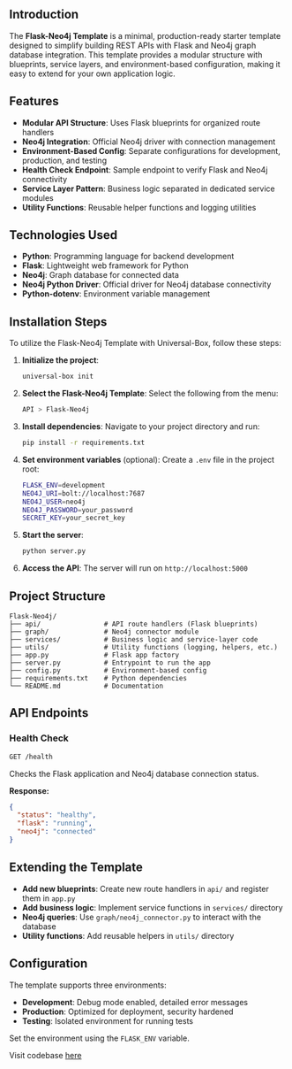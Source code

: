 ## Introduction
The **Flask-Neo4j Template** is a minimal, production-ready starter template designed to simplify building REST APIs with Flask and Neo4j graph database integration. This template provides a modular structure with blueprints, service layers, and environment-based configuration, making it easy to extend for your own application logic.

## Features
- **Modular API Structure**: Uses Flask blueprints for organized route handlers
- **Neo4j Integration**: Official Neo4j driver with connection management
- **Environment-Based Config**: Separate configurations for development, production, and testing
- **Health Check Endpoint**: Sample endpoint to verify Flask and Neo4j connectivity
- **Service Layer Pattern**: Business logic separated in dedicated service modules
- **Utility Functions**: Reusable helper functions and logging utilities

## Technologies Used
- **Python**: Programming language for backend development
- **Flask**: Lightweight web framework for Python
- **Neo4j**: Graph database for connected data
- **Neo4j Python Driver**: Official driver for Neo4j database connectivity
- **Python-dotenv**: Environment variable management

## Installation Steps
To utilize the Flask-Neo4j Template with Universal-Box, follow these steps:

1. **Initialize the project**:
   ```bash
   universal-box init
   ```
2. **Select the Flask-Neo4j Template**:
   Select the following from the menu:
   ```bash
   API > Flask-Neo4j
   ```
3. **Install dependencies**:
   Navigate to your project directory and run:
   ```bash
   pip install -r requirements.txt
   ```
4. **Set environment variables** (optional):
   Create a `.env` file in the project root:
   ```bash
   FLASK_ENV=development
   NEO4J_URI=bolt://localhost:7687
   NEO4J_USER=neo4j
   NEO4J_PASSWORD=your_password
   SECRET_KEY=your_secret_key
   ```
5. **Start the server**:
   ```bash
   python server.py
   ```
6. **Access the API**: The server will run on `http://localhost:5000`

## Project Structure
```
Flask-Neo4j/
├── api/                # API route handlers (Flask blueprints)
├── graph/              # Neo4j connector module
├── services/           # Business logic and service-layer code
├── utils/              # Utility functions (logging, helpers, etc.)
├── app.py              # Flask app factory
├── server.py           # Entrypoint to run the app
├── config.py           # Environment-based config
├── requirements.txt    # Python dependencies
└── README.md           # Documentation
```

## API Endpoints

### Health Check
```bash
GET /health
```
Checks the Flask application and Neo4j database connection status.

**Response:**
```json
{
  "status": "healthy",
  "flask": "running",
  "neo4j": "connected"
}
```

## Extending the Template
- **Add new blueprints**: Create new route handlers in `api/` and register them in `app.py`
- **Add business logic**: Implement service functions in `services/` directory
- **Neo4j queries**: Use `graph/neo4j_connector.py` to interact with the database
- **Utility functions**: Add reusable helpers in `utils/` directory

## Configuration
The template supports three environments:
- **Development**: Debug mode enabled, detailed error messages
- **Production**: Optimized for deployment, security hardened
- **Testing**: Isolated environment for running tests

Set the environment using the `FLASK_ENV` variable.

Visit codebase [here](https://github.com/Abhishek-Mallick/universal-box/tree/main/template/API/Flask-Neo4j)
